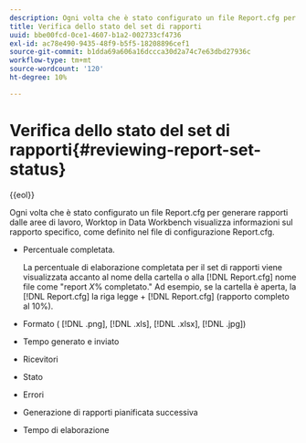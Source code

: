 ```yaml
---
description: Ogni volta che è stato configurato un file Report.cfg per generare rapporti dalle aree di lavoro, Worktop in Data Workbench visualizza informazioni sul rapporto specifico, come definito nel file di configurazione Report.cfg.
title: Verifica dello stato del set di rapporti
uuid: bbe00fcd-0ce1-4607-b1a2-002733cf4736
exl-id: ac78e490-9435-48f9-b5f5-18208896cef1
source-git-commit: b1dda69a606a16dccca30d2a74c7e63dbd27936c
workflow-type: tm+mt
source-wordcount: '120'
ht-degree: 10%

---
```


# Verifica dello stato del set di rapporti{#reviewing-report-set-status}

{{eol}}

Ogni volta che è stato configurato un file Report.cfg per generare rapporti dalle aree di lavoro, Worktop in Data Workbench visualizza informazioni sul rapporto specifico, come definito nel file di configurazione Report.cfg.

* Percentuale completata.

   La percentuale di elaborazione completata per il set di rapporti viene visualizzata accanto al nome della cartella o alla [!DNL Report.cfg] nome file come &quot;report *X*% completato.&quot; Ad esempio, se la cartella è aperta, la [!DNL Report.cfg] la riga legge + [!DNL Report.cfg] (rapporto completo al 10%).
* Formato ( [!DNL .png], [!DNL .xls], [!DNL .xlsx], [!DNL .jpg])

* Tempo generato e inviato
* Ricevitori
* Stato
* Errori
* Generazione di rapporti pianificata successiva
* Tempo di elaborazione
